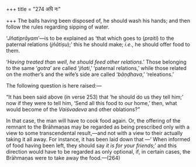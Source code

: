 +++
title = "274 अपि नः"

+++
The balls having been disposed of, he should wash his hands; and then
follow the rules regarding sipping of water.

‘*Jñatiprāyam*’—is to be explained as ‘that which goes to (*praiti*) to
the paternal relations (*jñātiṣu*);’ this he should make; *i.e*., he
should offer food to them.

‘*Having treated than well*, *he should feed other relations*.’ Those
belonging to the same ‘*gotra*’ are called ‘*jñati*,’ ‘paternal
relations,’ while those related on the mother’s and the wife’s side are
called ‘*bāṇḍhava*,’ ‘releations.’

The following question is here raised:—

“It has been said above (in verse 253) that ‘he should do us they tell
him;’ now if they were to tell him, ‘Send all this food to our home,’
then, what would become of the *Vaiśvadeva* and other oblations?”

In that case, the man will have to cook food again. Or, the offering of
the remnant to the Brāhmaṇas may be regarded as being prescribed only
with a view to some transcendental result,—and not with a view to their
actually taking it all away. For instance, it has been laid down that —‘
When informed of food having been left, they should say *it is for your
friends*;’ and this direction would have to be regarded as only
optional, if, in certain cases, the Brāhmaṇas were to take away the
food.—(264)


